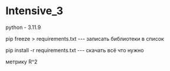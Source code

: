 # Intensive_3

python - 3.11.9

pip freeze > requirements.txt --- записать библиотеки в список

pip install -r requirements.txt --- скачать всё что нужно


метрику R^2
